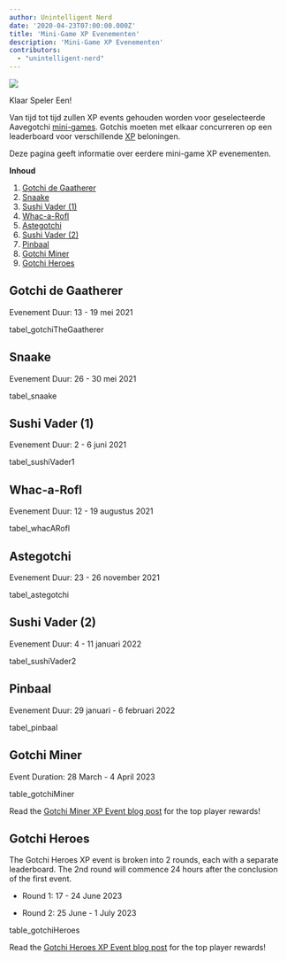 ```yaml
---
author: Unintelligent Nerd
date: '2020-04-23T07:00:00.000Z'
title: 'Mini-Game XP Evenementen'
description: 'Mini-Game XP Evenementen'
contributors:
  - "unintelligent-nerd"
---
```


<div class="headerImageContainer">
<img class="headerImage" src="/minigame-xp-events/Aarcade_Machine.png">
<p class="headerImageText">Klaar Speler Een!</p>
</div>

Van tijd tot tijd zullen XP events gehouden worden voor geselecteerde Aavegotchi [mini-games](/minigames). Gotchis moeten met elkaar concurreren op een leaderboard voor verschillende [XP](/xp) beloningen.

Deze pagina geeft informatie over eerdere mini-game XP evenementen.

<div class="contentsBox">

**Inhoud**

<ol>
<li><a href=#gotchi-the-gaatherer>Gotchi de Gaatherer</a></li>
<li><a href=#snaake>Snaake</a></li>
<li><a href=#sushi-vader--1->Sushi Vader (1)</a></li>
<li><a href=#whac-a-rofl>Whac-a-Rofl</a></li>
<li><a href=#astegotchi>Astegotchi</a></li>
<li><a href=#sushi-vader--2->Sushi Vader (2)</a></li>
<li><a href=#pinbaal>Pinbaal</a></li>
<li><a href=#gotchi-miner>Gotchi Miner</a></li>
<li><a href=#gotchi-heroes>Gotchi Heroes</a></li>
</ol>

</div>

## Gotchi de Gaatherer

Evenement Duur: 13 - 19 mei 2021

tabel_gotchiTheGaatherer

## Snaake

Evenement Duur: 26 - 30 mei 2021

tabel_snaake

## Sushi Vader (1)

Evenement Duur: 2 - 6 juni 2021

tabel_sushiVader1

## Whac-a-Rofl

Evenement Duur: 12 - 19 augustus 2021

tabel_whacARofl

## Astegotchi

Evenement Duur: 23 - 26 november 2021

tabel_astegotchi

## Sushi Vader (2)

Evenement Duur: 4 - 11 januari 2022

tabel_sushiVader2

## Pinbaal

Evenement Duur: 29 januari - 6 februari 2022

tabel_pinbaal

## Gotchi Miner

Event Duration: 28 March - 4 April 2023

table_gotchiMiner

Read the [Gotchi Miner XP Event blog post](https://blog.aavegotchi.com/gotchi-miner-launches/) for the top player rewards!

## Gotchi Heroes

The Gotchi Heroes XP event is broken into 2 rounds, each with a separate leaderboard. The 2nd round will commence 24 hours after the conclusion of the first event.

* Round 1: 17 - 24 June 2023

* Round 2: 25 June - 1 July 2023

table_gotchiHeroes

Read the [Gotchi Heroes XP Event blog post](https://blog.aavegotchi.com/gotchi-heroes-debuts-xp-tournament-on-june-17-earn-xp-rewards-ghst-and-exclusive-packs/) for the top player rewards!